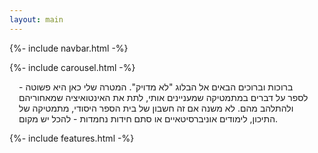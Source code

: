 ```yaml
---
layout: main
---
```

{%- include navbar.html -%}
<main role="main">
{%- include carousel.html -%}
<p class="text-right" style="padding-left:15px; padding-right:15px;">
ברוכות וברוכים הבאים אל הבלוג "לא מדויק". המטרה שלי כאן היא פשוטה - לספר על דברים במתמטיקה שמעניינים אותי, לתת את האינטואיציה שמאחוריהם ולהתלהב מהם. לא משנה אם זה חשבון של בית הספר היסודי, מתמטיקה של התיכון, לימודים אוניברסיטאיים או סתם חידות נחמדות - להכל יש מקום.
</p>
{%- include features.html -%} 
</main>